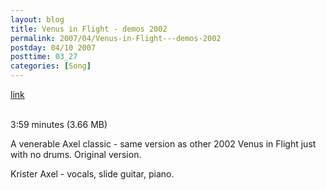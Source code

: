 ```yaml
---
layout: blog
title: Venus in Flight - demos 2002
permalink: 2007/04/Venus-in-Flight---demos-2002
postday: 04/10 2007
posttime: 03_27
categories: [Song]
---
```


<a href="http://kristeraxel.com/media/vault/venusinflight.mp3">link</a>

<br />3:59 minutes (3.66 MB)<p>A venerable Axel classic - same version as other 2002 Venus in Flight just with no drums. Original version.</p>
<p>Krister Axel - vocals, slide guitar, piano.</p>
